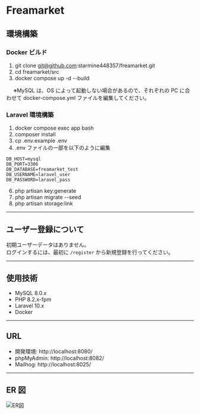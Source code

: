 # Freamarket

## 環境構築

### Docker ビルド

1. git clone git@github.com:starmine448357/freamarket.git
1. cd freamarket/src
1. docker compose up -d --build

&nbsp;&nbsp;&nbsp;&nbsp;&nbsp;※MySQL は、OS によって起動しない場合があるので、それぞれの PC に合わせて docker-compose.yml ファイルを編集してください。

### Laravel 環境構築

1. docker compose exec app bash
1. composer install
1. cp .env.example .env
1. .env ファイルの一部を以下のように編集

```
DB_HOST=mysql
DB_PORT=3306
DB_DATABASE=freamarket_test
DB_USERNAME=laravel_user
DB_PASSWORD=laravel_pass
```

6. php artisan key:generate  
7. php artisan migrate --seed  
8. php artisan storage:link  

---

## ユーザー登録について

初期ユーザーデータはありません。  
ログインするには、最初に `/register` から新規登録を行ってください。

---

## 使用技術

- MySQL 8.0.x  
- PHP 8.2.x-fpm  
- Laravel 10.x  
- Docker  

---

## URL

- 開発環境: http://localhost:8080/  
- phpMyAdmin: http://localhost:8082/  
- Mailhog: http://localhost:8025/  

---

## ER 図

![ER図](public/images/ER.png)
